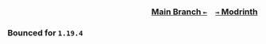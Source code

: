 ### <p align=right>[Main Branch `←`](https://github.com/KrLite/Bounced)&emsp;[`→` Modrinth](https://modrinth.com/mod/bounced)</p>

### Bounced for `1.19.4`
